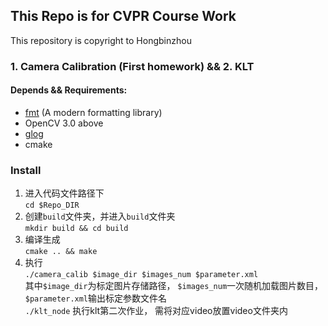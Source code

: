 ## This Repo is for CVPR Course Work

This repository is copyright to Hongbinzhou

### 1. Camera Calibration (First homework) && 2. KLT

#### Depends && Requirements:
- [fmt](https://github.com/fmtlib/fmt) (A modern formatting library)  
- OpenCV 3.0 above  
- [glog](https://github.com/google/glog)
- cmake

### Install  

1. 进入代码文件路径下  
`cd $Repo_DIR`  
2. 创建`build`文件夹，并进入`build`文件夹  
`mkdir build && cd build`  
3. 编译生成  
`cmake .. && make`
4. 执行   
`./camera_calib $image_dir $images_num $parameter.xml`  
其中`$image_dir`为标定图片存储路径， `$images_num`一次随机加载图片数目， `$parameter.xml`输出标定参数文件名  
`./klt_node` 执行klt第二次作业， 需将对应video放置video文件夹内

